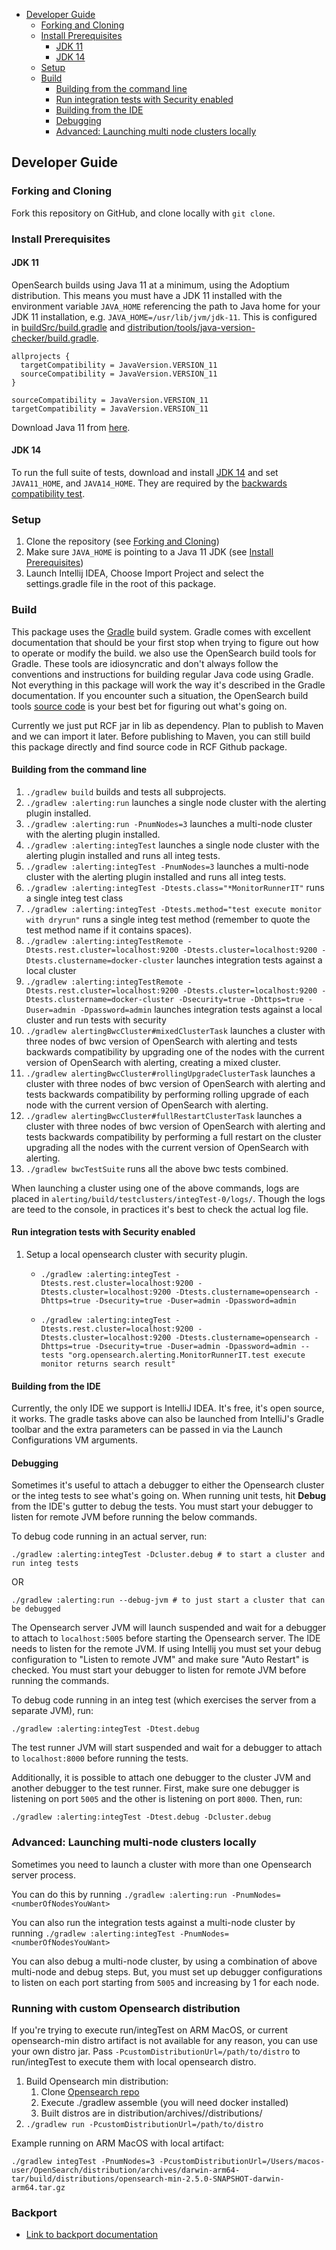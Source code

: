 - [Developer Guide](#developer-guide)
  - [Forking and Cloning](#forking-and-cloning)
  - [Install Prerequisites](#install-prerequisites)
    - [JDK 11](#jdk-11)
    - [JDK 14](#jdk-14)
  - [Setup](#setup)
  - [Build](#build)
    - [Building from the command line](#building-from-the-command-line)
    - [Run integration tests with Security enabled](#run-integration-tests-with-security-enabled)
    - [Building from the IDE](#building-from-the-ide)
    - [Debugging](#debugging)
    - [Advanced: Launching multi node clusters locally](#advanced-launching-multi-node-clusters-locally)

## Developer Guide

### Forking and Cloning

Fork this repository on GitHub, and clone locally with `git clone`.

### Install Prerequisites

#### JDK 11

OpenSearch builds using Java 11 at a minimum, using the Adoptium distribution. This means you must have a JDK 11 installed with the environment variable `JAVA_HOME` referencing the path to Java home for your JDK 11 installation, e.g. `JAVA_HOME=/usr/lib/jvm/jdk-11`. This is configured in [buildSrc/build.gradle](buildSrc/build.gradle) and [distribution/tools/java-version-checker/build.gradle](distribution/tools/java-version-checker/build.gradle).

```
allprojects {
  targetCompatibility = JavaVersion.VERSION_11
  sourceCompatibility = JavaVersion.VERSION_11
}
```

```
sourceCompatibility = JavaVersion.VERSION_11
targetCompatibility = JavaVersion.VERSION_11
```

Download Java 11 from [here](https://adoptium.net/releases.html?variant=openjdk11).

#### JDK 14

To run the full suite of tests, download and install [JDK 14](https://jdk.java.net/archive/) and set `JAVA11_HOME`, and `JAVA14_HOME`. They are required by the [backwards compatibility test](./TESTING.md#testing-backwards-compatibility).

### Setup

1. Clone the repository (see [Forking and Cloning](#forking-and-cloning))
2. Make sure `JAVA_HOME` is pointing to a Java 11 JDK (see [Install Prerequisites](#install-prerequisites))
3. Launch Intellij IDEA, Choose Import Project and select the settings.gradle file in the root of this package.

### Build

This package uses the [Gradle](https://docs.gradle.org/current/userguide/userguide.html) build system. Gradle comes with excellent documentation that should be your first stop when trying to figure out how to operate or modify the build. we also use the OpenSearch build tools for Gradle. These tools are idiosyncratic and don't always follow the conventions and instructions for building regular Java code using Gradle. Not everything in this package will work the way it's described in the Gradle documentation. If you encounter such a situation, the OpenSearch build tools [source code](https://github.com/opensearch-project/OpenSearch/tree/main/buildSrc/src/main/groovy/org/opensearch/gradle) is your best bet for figuring out what's going on.

Currently we just put RCF jar in lib as dependency. Plan to publish to Maven and we can import it later. Before publishing to Maven, you can still build this package directly and find source code in RCF Github package.

#### Building from the command line

1. `./gradlew build` builds and tests all subprojects.
2. `./gradlew :alerting:run` launches a single node cluster with the alerting plugin installed.
3. `./gradlew :alerting:run -PnumNodes=3` launches a multi-node cluster with the alerting plugin installed.
4. `./gradlew :alerting:integTest` launches a single node cluster with the alerting plugin installed and runs all integ tests.
5. `./gradlew :alerting:integTest -PnumNodes=3` launches a multi-node cluster with the alerting plugin installed and runs all integ tests.
6. `./gradlew :alerting:integTest -Dtests.class="*MonitorRunnerIT"` runs a single integ test class
7. `./gradlew :alerting:integTest -Dtests.method="test execute monitor with dryrun"` runs a single integ test method
 (remember to quote the test method name if it contains spaces).
8. `./gradlew :alerting:integTestRemote -Dtests.rest.cluster=localhost:9200 -Dtests.cluster=localhost:9200 -Dtests.clustername=docker-cluster` launches integration tests against a local cluster
9. `./gradlew :alerting:integTestRemote -Dtests.rest.cluster=localhost:9200 -Dtests.cluster=localhost:9200 -Dtests.clustername=docker-cluster -Dsecurity=true -Dhttps=true -Duser=admin -Dpassword=admin` launches integration tests against a local cluster and run tests with security
10. `./gradlew alertingBwcCluster#mixedClusterTask` launches a cluster with three nodes of bwc version of OpenSearch with alerting and tests backwards compatibility by upgrading one of the nodes with the current version of OpenSearch with alerting, creating a mixed cluster.
11. `./gradlew alertingBwcCluster#rollingUpgradeClusterTask` launches a cluster with three nodes of bwc version of OpenSearch with alerting and tests backwards compatibility by performing rolling upgrade of each node with the current version of OpenSearch with alerting.
12. `./gradlew alertingBwcCluster#fullRestartClusterTask` launches a cluster with three nodes of bwc version of OpenSearch with alerting and tests backwards compatibility by performing a full restart on the cluster upgrading all the nodes with the current version of OpenSearch with alerting.
13. `./gradlew bwcTestSuite` runs all the above bwc tests combined.

When launching a cluster using one of the above commands, logs are placed in `alerting/build/testclusters/integTest-0/logs/`. Though the logs are teed to the console, in practices it's best to check the actual log file.

#### Run integration tests with Security enabled 

1. Setup a local opensearch cluster with security plugin.

   - `./gradlew :alerting:integTest -Dtests.rest.cluster=localhost:9200 -Dtests.cluster=localhost:9200 -Dtests.clustername=opensearch -Dhttps=true -Dsecurity=true -Duser=admin -Dpassword=admin`

   - `./gradlew :alerting:integTest -Dtests.rest.cluster=localhost:9200 -Dtests.cluster=localhost:9200 -Dtests.clustername=opensearch -Dhttps=true -Dsecurity=true -Duser=admin -Dpassword=admin --tests "org.opensearch.alerting.MonitorRunnerIT.test execute monitor returns search result"`


#### Building from the IDE

Currently, the only IDE we support is IntelliJ IDEA.  It's free, it's open source, it works. The gradle tasks above can also be launched from IntelliJ's Gradle toolbar and the extra parameters can be passed in via the Launch Configurations VM arguments. 

#### Debugging

Sometimes it's useful to attach a debugger to either the Opensearch cluster or the integ tests to see what's going on. When running unit tests, hit **Debug** from the IDE's gutter to debug the tests.
You must start your debugger to listen for remote JVM before running the below commands.

To debug code running in an actual server, run:

```
./gradlew :alerting:integTest -Dcluster.debug # to start a cluster and run integ tests
```

OR

```
./gradlew :alerting:run --debug-jvm # to just start a cluster that can be debugged
```

The Opensearch server JVM will launch suspended and wait for a debugger to attach to `localhost:5005` before starting the Opensearch server. The IDE needs to listen for the remote JVM. If using Intellij you must set your debug configuration to "Listen to remote JVM" and make sure "Auto Restart" is checked. You must start your debugger to listen for remote JVM before running the commands.

To debug code running in an integ test (which exercises the server from a separate JVM), run:

```
./gradlew :alerting:integTest -Dtest.debug 
```

The test runner JVM will start suspended and wait for a debugger to attach to `localhost:8000` before running the tests.

Additionally, it is possible to attach one debugger to the cluster JVM and another debugger to the test runner. First, make sure one debugger is listening on port `5005` and the other is listening on port `8000`. Then, run:
```
./gradlew :alerting:integTest -Dtest.debug -Dcluster.debug
```

### Advanced: Launching multi-node clusters locally

Sometimes you need to launch a cluster with more than one Opensearch server process.

You can do this by running `./gradlew :alerting:run -PnumNodes=<numberOfNodesYouWant>`

You can also run the integration tests against a multi-node cluster by running `./gradlew :alerting:integTest -PnumNodes=<numberOfNodesYouWant>`

You can also debug a multi-node cluster, by using a combination of above multi-node and debug steps.
But, you must set up debugger configurations to listen on each port starting from `5005` and increasing by 1 for each node.

### Running with custom Opensearch distribution

If you're trying to execute run/integTest on ARM MacOS, or current opensearch-min distro artifact is not available for any reason, you can use your own distro jar. 
Pass `-PcustomDistributionUrl=/path/to/distro` to run/integTest to execute them with local opensearch distro.

1. Build Opensearch min distribution:
   1. Clone [Opensearch repo](https://github.com/opensearch-project/OpenSearch)
   2. Execute ./gradlew assemble (you will need docker installed)
   3. Built distros are in distribution/archives/<os-arch>/distributions/
2. `./gradlew run -PcustomDistributionUrl=/path/to/distro`

Example running on ARM MacOS with local artifact:

`./gradlew integTest -PnumNodes=3 -PcustomDistributionUrl=/Users/macos-user/OpenSearch/distribution/archives/darwin-arm64-tar/build/distributions/opensearch-min-2.5.0-SNAPSHOT-darwin-arm64.tar.gz`

### Backport

- [Link to backport documentation](https://github.com/opensearch-project/opensearch-plugins/blob/main/BACKPORT.md)
  
